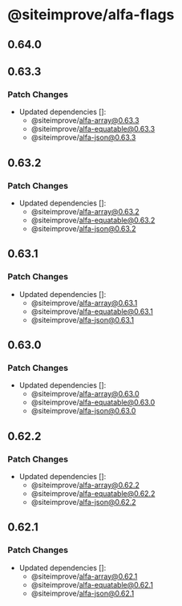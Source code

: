 # @siteimprove/alfa-flags

## 0.64.0

## 0.63.3

### Patch Changes

- Updated dependencies []:
  - @siteimprove/alfa-array@0.63.3
  - @siteimprove/alfa-equatable@0.63.3
  - @siteimprove/alfa-json@0.63.3

## 0.63.2

### Patch Changes

- Updated dependencies []:
  - @siteimprove/alfa-array@0.63.2
  - @siteimprove/alfa-equatable@0.63.2
  - @siteimprove/alfa-json@0.63.2

## 0.63.1

### Patch Changes

- Updated dependencies []:
  - @siteimprove/alfa-array@0.63.1
  - @siteimprove/alfa-equatable@0.63.1
  - @siteimprove/alfa-json@0.63.1

## 0.63.0

### Patch Changes

- Updated dependencies []:
  - @siteimprove/alfa-array@0.63.0
  - @siteimprove/alfa-equatable@0.63.0
  - @siteimprove/alfa-json@0.63.0

## 0.62.2

### Patch Changes

- Updated dependencies []:
  - @siteimprove/alfa-array@0.62.2
  - @siteimprove/alfa-equatable@0.62.2
  - @siteimprove/alfa-json@0.62.2

## 0.62.1

### Patch Changes

- Updated dependencies []:
  - @siteimprove/alfa-array@0.62.1
  - @siteimprove/alfa-equatable@0.62.1
  - @siteimprove/alfa-json@0.62.1

